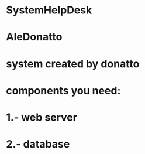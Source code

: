# SystemHelpDesk
# AleDonatto
# system created by donatto
# components you need:
# 1.- web server
# 2.- database
